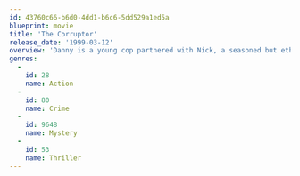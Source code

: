 ```yaml
---
id: 43760c66-b6d0-4dd1-b6c6-5dd529a1ed5a
blueprint: movie
title: 'The Corruptor'
release_date: '1999-03-12'
overview: 'Danny is a young cop partnered with Nick, a seasoned but ethically tainted veteran. As the two try to stop a gang war in Chinatown, Danny relies on Nick but grows increasingly uncomfortable with the way Nick gets things done.'
genres:
  -
    id: 28
    name: Action
  -
    id: 80
    name: Crime
  -
    id: 9648
    name: Mystery
  -
    id: 53
    name: Thriller
---
```


